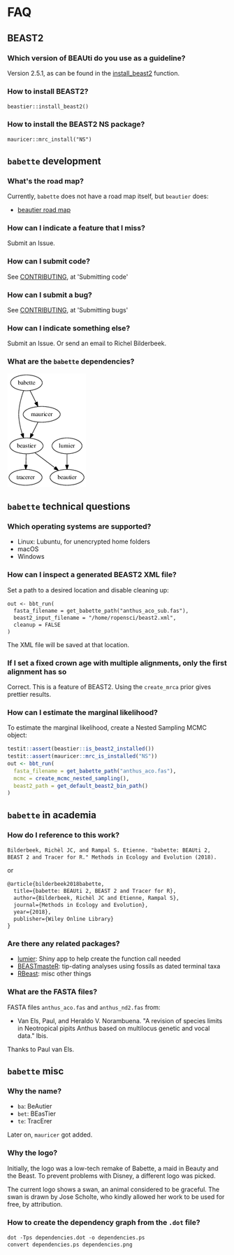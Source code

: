 # FAQ

## BEAST2

### Which version of BEAUti do you use as a guideline?

Version 2.5.1, as can be found in the [install_beast2](https://github.com/ropensci/beastier/blob/master/R/install_beast2.R) function.

### How to install BEAST2?

```
beastier::install_beast2()
```

### How to install the BEAST2 NS package?

```
mauricer::mrc_install("NS")
```

## `babette` development 

### What's the road map?

Currently, `babette` does not have a road map itself, but `beautier` does:

 * [beautier road map](https://github.com/ropensci/beautier/blob/master/road_map.md)

### How can I indicate a feature that I miss?

Submit an Issue.

### How can I submit code?

See [CONTRIBUTING](../CONTRIBUTING.md), at 'Submitting code'

### How can I submit a bug?

See [CONTRIBUTING](../CONTRIBUTING.md), at 'Submitting bugs' 

### How can I indicate something else?

Submit an Issue. Or send an email to Richel Bilderbeek.

### What are the `babette` dependencies?

![babette dependencies](dependencies.png)

## `babette` technical questions

### Which operating systems are supported?

 * Linux: Lubuntu, for unencrypted home folders
 * macOS
 * Windows

### How can I inspect a generated BEAST2 XML file?

Set a path to a desired location and disable cleaning up:

```
out <- bbt_run(
  fasta_filename = get_babette_path("anthus_aco_sub.fas"),
  beast2_input_filename = "/home/ropensci/beast2.xml",
  cleanup = FALSE
)
```

The XML file will be saved at that location.

### If I set a fixed crown age with multiple alignments, only the first alignment has so

Correct. This is a feature of BEAST2. Using the `create_mrca` prior 
gives prettier results.

### How can I estimate the marginal likelihood?

To estimate the marginal likelihood, create a Nested Sampling MCMC object:

```r
testit::assert(beastier::is_beast2_installed())
testit::assert(mauricer::mrc_is_installed("NS"))
out <- bbt_run(
  fasta_filename = get_babette_path("anthus_aco.fas"),
  mcmc = create_mcmc_nested_sampling(),
  beast2_path = get_default_beast2_bin_path()
)
```



## `babette` in academia

### How do I reference to this work?

```
Bilderbeek, Richèl JC, and Rampal S. Etienne. "babette: BEAUti 2, BEAST 2 and Tracer for R." Methods in Ecology and Evolution (2018).
```

or

```
@article{bilderbeek2018babette,
  title={babette: BEAUti 2, BEAST 2 and Tracer for R},
  author={Bilderbeek, Richèl JC and Etienne, Rampal S},
  journal={Methods in Ecology and Evolution},
  year={2018},
  publisher={Wiley Online Library}
}
```

### Are there any related packages?

 * [lumier](https://github.com/ropensci/lumier): Shiny app to help create the function call needed
 * [BEASTmasteR](https://github.com/nmatzke/BEASTmasteR): tip-dating analyses using fossils as dated terminal taxa
 * [RBeast](https://github.com/beast-dev/RBeast): misc other things

### What are the FASTA files?

FASTA files `anthus_aco.fas` and `anthus_nd2.fas` from:
 
 * Van Els, Paul, and Heraldo V. Norambuena. "A revision of species limits in Neotropical pipits Anthus based on multilocus genetic and vocal data." Ibis.

Thanks to Paul van Els.

## `babette` misc

### Why the name?

 * `ba`: BeAutier
 * `bet`: BEasTier
 * `te`: TracErer

Later on, `mauricer` got added.

### Why the logo?

Initially, the logo was a low-tech remake of Babette, a maid in Beauty and the Beast. 
To prevent problems with Disney, a different logo was picked.

The current logo shows a swan, an animal considered to be graceful.
The swan is drawn by Jose Scholte, who kindly allowed her work to
be used for free, by attribution.

### How to create the dependency graph from the `.dot` file?

```
dot -Tps dependencies.dot -o dependencies.ps
convert dependencies.ps dependencies.png
```
